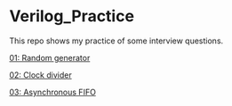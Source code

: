 # Verilog_Practice

This repo shows my practice of some interview questions.

[01: Random generator](https://github.com/ZongRuLi/Verilog_Practice/tree/main/01_Random_generator)

[02: Clock divider](https://github.com/ZongRuLi/Verilog_Practice/tree/main/02_Clock_divider)

[03: Asynchronous FIFO](https://github.com/ZongRuLi/Verilog_Practice/tree/main/03_Asynchronous_FIFO)